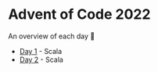 # Advent of Code 2022

An overview of each day :slightly_smiling_face:

- [Day 1](/2022/Day%2001) - Scala
- [Day 2](/2022/Day%2002) - Scala
